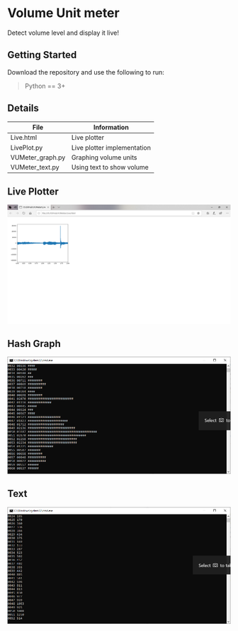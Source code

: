 # Volume Unit meter
Detect volume level and display it live!
## Getting Started
Download the repository and use the following to run: 
> Python == 3+
>
## Details
| File | Information |
|-------|------------|
| Live.html  | Live plotter  | 
| LivePlot.py  | Live plotter implementation | 
| VUMeter_graph.py  | Graphing volume units | 
| VUMeter_text.py  | Using text to show volume  | 
## Live Plotter
![Live plotter](Live.PNG)
## Hash Graph
![Hash plotter](Graph.PNG)
## Text
![Text plotter](text.PNG)
